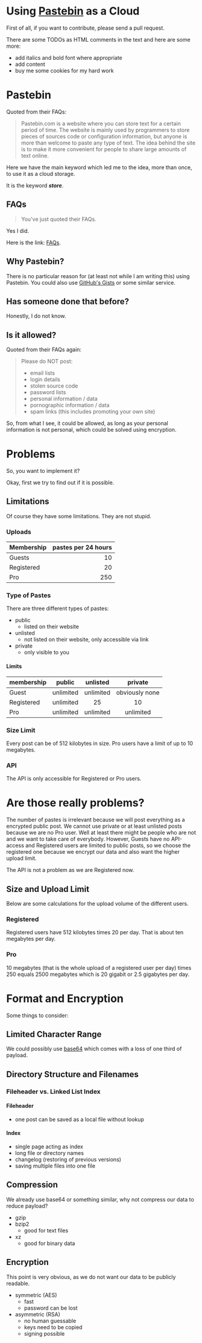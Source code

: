 Using [Pastebin](http://pastebin.com) as a Cloud
================================================

First of all, if you want to contribute, please send a pull request.

There are some TODOs as HTML comments in the text and here are some more:

- add italics and bold font where appropriate
- add content
- buy me some cookies for my hard work


# Pastebin

Quoted from their FAQs:

> Pastebin.com is a website where you can store text for a certain period of
> time. The website is mainly used by programmers to store pieces of sources
> code or configuration information, but anyone is more than welcome to paste
> any type of text. The idea behind the site is to make it more convenient for
> people to share large amounts of text online.

Here we have the main keyword which led me to the idea, more than once, to use
it as a cloud storage.

It is the keyword **_store_**.

## FAQs

> You've just quoted their FAQs.

Yes I did.

Here is the link: [FAQs](http://pastebin.com/faq).

## Why Pastebin?

There is no particular reason for (at least not while I am writing this) using
Pastebin. You could also use [GitHub's Gists](https://gist.github.com) or some
similar service.

## Has someone done that before?

Honestly, I do not know.

## Is it allowed?

Quoted from their FAQs again:

> Please do NOT post:
> - email lists
> - login details
> - stolen source code
> - password lists
> - personal information / data
> - pornographic information / data
> - spam links (this includes promoting your own site)

So, from what I see, it could be allowed, as long as your personal information
is not personal, which could be solved using encryption.

<!-- TODO: check if it could really be done -->


# Problems

So, you want to implement it?

Okay, first we try to find out if it is possible.

## Limitations

Of course they have some limitations. They are not stupid.

### Uploads

| Membership | pastes per 24 hours |
| :--------- | ------------------: |
| Guests     |    10               |
| Registered |    20               |
| Pro        |   250               |

### Type of Pastes

There are three different types of pastes:

- public
	- listed on their website
- unlisted
	- not listed on their website, only accessible via link
- private
	- only visible to you

#### Limits

| membership | public    | unlisted  | private        |
| :--------- | :-------: | :-------: | :------------: |
| Guest      | unlimited | unlimited | obviously none |
| Registered | unlimited | 25        | 10             |
| Pro        | unlimited | unlimited | unlimited      |

### Size Limit

Every post can be of 512 kilobytes in size.
Pro users have a limit of up to 10 megabytes.

<!-- TODO: check if they mean powers of ten or two -->

### API

The API is only accessible for Registered or Pro users.


# Are those really problems?

The number of pastes is irrelevant because we will post everything as a
encrypted public post.
We cannot use private or at least unlisted posts because we are no Pro user.
Well at least there might be people who are not and we want to take care of
everybody.
However, Guests have no API-access and Registered users are limited to public
posts, so we choose the registered one because we encrypt our data and also want
the higher upload limit.

The API is not a problem as we are Registered now.

## Size and Upload Limit

Below are some calculations for the upload volume of the different users.

### Registered

Registered users have 512 kilobytes times 20 per day.
That is about ten megabytes per day.

### Pro

10 megabytes (that is the whole upload of a registered user per day) times 250
equals 2500 megabytes which is 20 gigabit or 2.5 gigabytes per day.


# Format and Encryption

Some things to consider:

## Limited Character Range

We could possibly use [base64](https://en.wikipedia.org/wiki/Base64) which comes
with a loss of one third of payload.

## Directory Structure and Filenames

### Fileheader vs. Linked List Index

#### Fileheader

- one post can be saved as a local file without lookup

#### Index

- single page acting as index
- long file or directory names
- changelog (restoring of previous versions)
- saving multiple files into one file

## Compression

We already use base64 or something similar, why not compress our data to reduce
payload?

- gzip
- bzip2
	- good for text files
- xz
	- good for binary data

<!-- TODO: add more -->

## Encryption

This point is very obvious, as we do not want our data to be publicly readable.

- symmetric (AES)
	- fast
	- password can be lost
- asymmetric (RSA)
	- no human guessable
	- keys need to be copied
	- signing possible

<!-- TODO: add more algorithms -->

